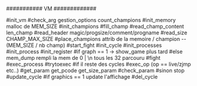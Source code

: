 ########### VM #############

#init_vm
	#check_arg
		gestion_options
		count_champions
	#init_memory
		malloc de MEM_SIZE
	#init_champions
		#fill_champ
			#read_champ_content
				len_champ
			#read_header
				magic/progsize/comment/progname
			#read_size
				CHAMP_MAX_SIZE
	#place_champions
		attrib de la memoire / champion --  (MEM_SIZE / nb champ)
#start_fight
	#init_cycle
		#init_processes
			#init_process
				#init_register
	#if graph == 1 -> show_game
		plus tard
	#else mem_dump
		rempli la mem de 0 | \n tous les 32 parcouru
	#fight
		#exec_process
			#trytoexec
				#if il reste des cycles
					#exec_op (op == live/zjmp etc..)
						#get_param
							get_pcode
							get_size_param
						#check_param
				#sinon
					stop
		#update_cycle
		#if graphics == 1
			update l'affichage
	#del_cycle
